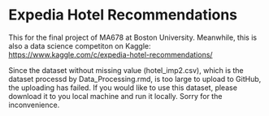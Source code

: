 # Expedia Hotel Recommendations
This for the final project of MA678 at Boston University.
Meanwhile, this is also a data science competiton on Kaggle: https://www.kaggle.com/c/expedia-hotel-recommendations/ 

Since the dataset without missing value (hotel_imp2.csv), which is the dataset processd by Data_Processing.rmd, 
is too large to upload to GitHub, the uploading has failed.
If you would like to use this dataset, please download it to you local machine and run it locally. Sorry for the inconvenience.
